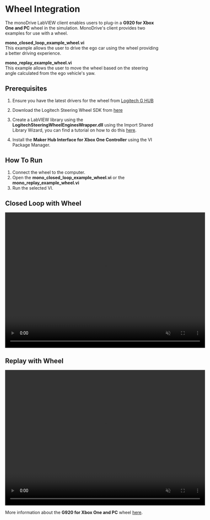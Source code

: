 # Wheel Integration
The monoDrive LabVIEW client enables users to plug-in a **G920 for Xbox One and PC** wheel in the simulation. MonoDrive's client provides two examples for use with a wheel.   

**mono_closed_loop_example_wheel.vi**   
This example allows the user to drive the ego car using the wheel providing a better driving experience.

**mono_replay_example_wheel.vi**   
This example allows the user to move the wheel based on the steering angle calculated from the ego vehicle's yaw.

## Prerequisites
1. Ensure you have the latest drivers for the wheel from [Logitech G HUB](https://www.logitechg.com/en-us/innovation/g-hub.html)   

1. Download the Logitech Steering Wheel SDK from [here](https://www.logitechg.com/en-us/innovation/developer-lab.html)    

1. Create a LabVIEW library using the **LogitechSteeringWheelEnginesWrapper.dll** using the Import Shared Library Wizard, you can find a tutorial on how to do this [here](http://zone.ni.com/reference/en-XX/help/371361R-01/lvhowto/example_import_shared_library/).    

1. Install the **Maker Hub Interface for Xbox One Controller** using the VI Package Manager.   

## How To Run
1. Connect the wheel to the computer. 
1. Open the **mono_closed_loop_example_wheel.vi** or the **mono_replay_example_wheel.vi** 
1. Run the selected VI.

## Closed Loop with Wheel 
<div class="img_container">
  <video width=650px height=440px muted controls autoplay loop>
    <source src="http://cdn.monodrive.io/readthedocs/closed-loop.mp4" type="video/mp4">
  </video>
</div>


## Replay with Wheel
<div class="img_container">
  <video width=650px height=440px muted controls autoplay loop>
    <source src="http://cdn.monodrive.io/readthedocs/replay.mp4" type="video/mp4">
  </video>
</div>


More information about the **G920 for Xbox One and PC** wheel [here](https://www.logitechg.com/en-us/products/driving/driving-force-racing-wheel.html).
<p>&nbsp;</p>
